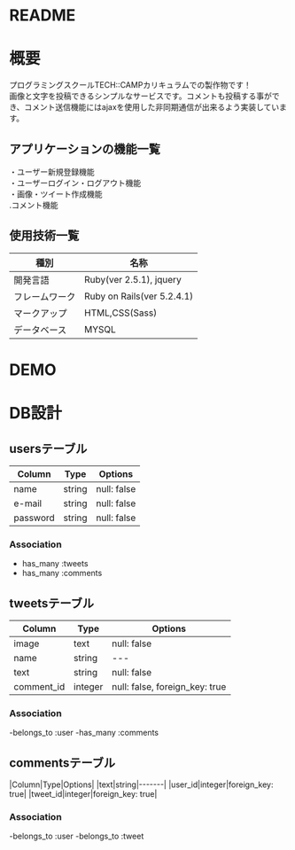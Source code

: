 # README

# 概要
プログラミングスクールTECH::CAMPカリキュラムでの製作物です！<br>
画像と文字を投稿できるシンプルなサービスです。コメントも投稿する事ができ、コメント送信機能にはajaxを使用した非同期通信が出来るよう実装しています。

## アプリケーションの機能一覧
・ユーザー新規登録機能<br>
・ユーザーログイン・ログアウト機能<br>
・画像・ツイート作成機能<br>
.コメント機能<br>

## 使用技術一覧
|種別|名称|
|------|----|
|開発言語|Ruby(ver 2.5.1), jquery|
|フレームワーク|Ruby on Rails(ver 5.2.4.1)|
|マークアップ|HTML,CSS(Sass)|
|データベース|MYSQL|
  
# DEMO


# DB設計

##  usersテーブル  
|Column|Type|Options|
|------|----|-------|
|name |string|null: false|
|e-mail|string|null: false|
|password|string|null: false|
### Association
- has_many :tweets
- has_many :comments

## tweetsテーブル
|Column|Type|Options|
|------|----|-------|
|image|text|null: false|
|name|string|---|
|text|string|null: false|
|comment_id|integer|null: false, foreign_key: true|
### Association
-belongs_to :user
-has_many :comments

## commentsテーブル
|Column|Type|Options|
|text|string|-------|
|user_id|integer|foreign_key: true|
|tweet_id|integer|foreign_key: true|
### Association
-belongs_to :user
-belongs_to :tweet


